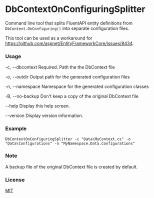 # DbContextOnConfiguringSplitter
Command line tool that splits FluentAPI entity definitions from `DbContext.OnConfiguring()` into separate configuration files.

This tool can be used as a workaround for https://github.com/aspnet/EntityFrameworkCore/issues/8434.

### Usage
  -c, --dbcontext    Required. Path the the DbContext file

  -o, --outdir       Output path for the generated configuration files

  -n, --namespace    Namespace for the generated configuration classes

  -B, --no-backup    Don't keep a copy of the original DbContext file

  --help             Display this help screen.

  --version          Display version information.

### Example
`DbContextOnConfiguringSplitter -c "Data\MyContext.cs" -o "Data\Configurations" -n "MyNamespace.Data.Configurations"`

### Note
A backup file of the original DbContext file is created by default.

### License
[MIT](https://github.com/lauxjpn/DbContextOnConfiguringSplitter/blob/master/LICENSE)